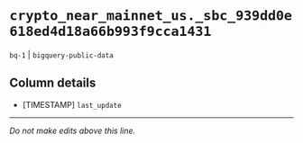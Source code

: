 # `crypto_near_mainnet_us._sbc_939dd0e618ed4d18a66b993f9cca1431`
`bq-1` | `bigquery-public-data`

## Column details
* [TIMESTAMP] `last_update`

-------------------------------------------------------------------------------
*Do not make edits above this line.*
